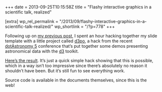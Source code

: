 +++
date = 2013-09-25T10:15:58Z
title = "Flashy interactive graphics in a scientific talk, realized"

[extra]
wp_rel_permalink = "/2013/09/flashy-interactive-graphics-in-a-scientific-talk-realized/"
wp_shortlink = "/?p=778"
+++

Following up on
[my previous post](/2013/09/slides-for-scientific-talks-in-html/), I spent an
hour hacking together my slide template with a little project called
[d3po](http://d3po.org/), a hack from the recent
[dotAstronomy 5](http://dotastronomy.com/events/five/) conference that’s put
together some demos presenting astronomical data with
the [d3](http://d3js.org/) toolkit.

[Here’s the result](https://newton.cx/~peter/d3pohack/). It’s just a quick
simple hack showing that this is possible, which in a way isn’t too impressive
since there’s absolutely no reason it shouldn’t have been. But it’s still fun
to see everything work.

Source code is available in the documents themselves, since this is the web!
